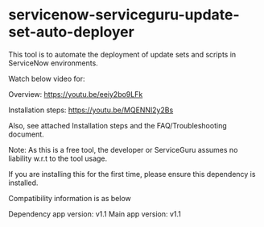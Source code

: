 # servicenow-serviceguru-update-set-auto-deployer

This tool is to automate the deployment of update sets and scripts in ServiceNow environments.

Watch below video for:

Overview: https://youtu.be/eeiy2bo9LFk

Installation steps: https://youtu.be/MQENNl2y2Bs

Also, see attached Installation steps and the FAQ/Troubleshooting document.

Note: As this is a free tool, the developer or ServiceGuru assumes no liability w.r.t to the tool usage.

If you are installing this for the first time, please ensure this dependency is installed.

Compatibility information is as below

Dependency app version: v1.1
Main app version: v1.1
